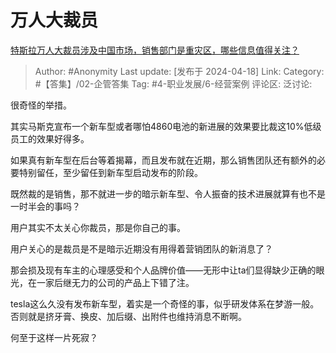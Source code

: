 # 万人大裁员
[特斯拉万人大裁员涉及中国市场，销售部门是重灾区，哪些信息值得关注？](https://www.zhihu.com/question/653235205/answer/3469693679)

> Author: #Anonymity
> Last update: [发布于 2024-04-18]
> Link:
> Category: #【答集】/02-企管答集 
> Tag: #4-职业发展/6-经营案例 
> 评论区:
> 泛讨论:

很奇怪的举措。

其实马斯克宣布一个新车型或者哪怕4860电池的新进展的效果要比裁这10%低级员工的效果好得多。

如果真有新车型在后台等着揭幕，而且发布就在近期，那么销售团队还有额外的必要特别留任，至少留任到新车型启动发布的阶段。

既然裁的是销售，那不就进一步的暗示新车型、令人振奋的技术进展就算有也不是一时半会的事吗？

用户其实不太关心你裁员，那是你自己的事。

用户关心的是裁员是不是暗示近期没有用得着营销团队的新消息了？

那会损及现有车主的心理感受和个人品牌价值——无形中让ta们显得缺少正确的眼光，在一家后继无力的公司的产品上下错了注。

tesla这么久没有发布新车型，着实是一个奇怪的事，似乎研发体系在梦游一般。否则就是挤牙膏、换皮、加后缀、出附件也维持消息不断啊。

何至于这样一片死寂？
